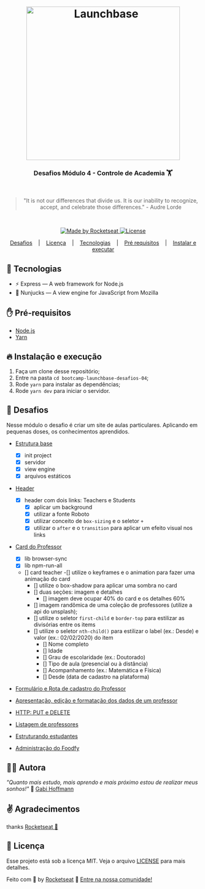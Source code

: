 <h1 align="center">
    <img alt="Launchbase" src="https://storage.googleapis.com/golden-wind/bootcamp-launchbase/logo.png" width="400px" />
</h1>
<h3 align="center">
  Desafios Módulo 4 - Controle de Academia 🏋️
</h3>
<br/>
<blockquote align="center">"It is not our differences that divide us. It is our inability to recognize, accept, and celebrate those differences." - Audre Lorde</blockquote>
<br/>
<p align="center">
  <a href="https://rocketseat.com.br">
    <img alt="Made by Rocketseat" src="https://img.shields.io/badge/made%20by-Rocketseat-%23F8952D">
  </a>
  <a href="LICENSE" >
    <img alt="License" src="https://img.shields.io/badge/license-MIT-%23F8952D">
  </a>
</p>

<p align="center">
    <a href="#rocket-desafios">Desafios</a>
    &nbsp;&nbsp;&nbsp;|&nbsp;&nbsp;&nbsp;
    <a href="#memo-licença">Licença</a>
    &nbsp;&nbsp;&nbsp;|&nbsp;&nbsp;&nbsp;
    <a href="#rocket-tecnologias">Tecnologias</a>
    &nbsp;&nbsp;&nbsp;|&nbsp;&nbsp;&nbsp;
    <a href="#hand-pré-requisitos">Pré requisitos</a>
    &nbsp;&nbsp;&nbsp;|&nbsp;&nbsp;&nbsp;
    <a href="#fire-instalação-e-execução">Instalar e executar</a>
</p>

## :rocket: Tecnologias

- ⚡ Express — A web framework for Node.js
- 🥷 Nunjucks — A view engine for JavaScript from Mozilla

## :hand: Pré-requisitos

- [Node.js](https://nodejs.org/en/)
- [Yarn](https://yarnpkg.com/pt-BR/docs/install)

## :fire: Instalação e execução

1. Faça um clone desse repositório;
2. Entre na pasta `cd bootcamp-launchbase-desafios-04`;
3. Rode `yarn` para instalar as dependências;
4. Rode `yarn dev` para iniciar o servidor.

## :rocket: Desafios

Nesse módulo o desafio é criar um site de aulas particulares. Aplicando em pequenas doses, os conhecimentos aprendidos.

- [Estrutura base](#)
  - [x] init project
  - [x] servidor
  - [x] view engine
  - [x] arquivos estáticos
- [Header](#)
  - [x] header com dois links: Teachers e Students
    - [x] aplicar um background
    - [x] utilizar a fonte Roboto
    - [x] utilizar conceito de `box-sizing` e o seletor `+`
    - [x] utilizar o `after` e o `transition` para aplicar um efeito visual nos links
- [Card do Professor](#)

  - [x] lib browser-sync
  - [x] lib npm-run-all
  - [] card teacher
    -[] utilize o keyframes e o animation para fazer uma animação do card
    - [] utilize o box-shadow para aplicar uma sombra no card
    - [] duas seções: imagem e detalhes
      - [] imagem deve ocupar 40% do card e os detalhes 60%
    - [] imagem randômica de uma coleção de professores (utilize a api do unsplash);
    - [] utilize o seletor `first-child` e `border-top` para estilizar as divisórias entre os items
    - [] utilize o seletor `nth-child()` para estilizar o label (ex.: Desde) e valor (ex.: 02/02/2020) do item
      - [] Nome completo
      - [] Idade
      - [] Grau de escolaridade (ex.: Doutorado)
      - [] Tipo de aula (presencial ou à distância)
      - [] Acompanhamento (ex.: Matemática e Física)
      - [] Desde (data de cadastro na plataforma)

- [Formulário e Rota de cadastro do Professor]()
- [Apresentação, edição e formatação dos dados de um professor]()
- [HTTP: PUT e DELETE]()
- [Listagem de professores]()
- [Estruturando estudantes]()
- [Administração do Foodfy]()

## 👩‍💻 Autora

_"Quanto mais estudo, mais aprendo e mais próximo estou de realizar meus sonhos!"_ 🤍 [Gabi Hoffmann](https://www.linkedin.com/in/agfhoffmann)

## ✌️ Agradecimentos

thanks [Rocketseat 🚀](https://rocketseat.com.br/)

## :memo: Licença

Esse projeto está sob a licença MIT. Veja o arquivo [LICENSE](/LICENSE) para mais detalhes.

Feito com :purple_heart: by [Rocketseat](https://rocketseat.com.br) :wave: [Entre na nossa comunidade!](https://discordapp.com/invite/gCRAFhc)
